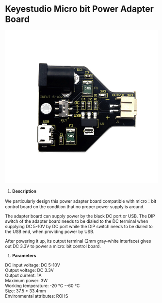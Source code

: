 # **Keyestudio Micro bit Power Adapter Board**

![KS0484-1](KS0484/media/e738eda823e0cf5fccab9086f5bd8974.jpeg)

1.  **Description**

We particularly design this power adapter board compatible with micro：bit
control board on the condition that no proper power supply is around.

The adapter board can supply power by the black DC port or USB. The DIP switch
of the adapter board needs to be dialed to the DC terminal when supplying DC
5-10V by DC port while the DIP switch needs to be dialed to the USB end, when
providing power by USB.

After powering it up, its output terminal (2mm gray-white interface) gives out
DC 3.3V to power a micro: bit control board.

1.  **Parameters**

DC input voltage: DC 5-10V  
Output voltage: DC 3.3V  
Output current: 1A  
Maximum power: 3W  
Working temperature: -20 ℃ --60 ℃  
Size: 37.5 \* 33.4mm  
Environmental attributes: ROHS
